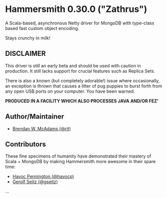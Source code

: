 Hammersmith 0.30.0 ("Zathrus")
==============================


A Scala-based, asynchronous Netty driver for MongoDB with type-class based fast custom object encoding.

Stays crunchy in milk!


DISCLAIMER
-----------
This driver is still an early beta and should be used with caution in production.  It still lacks support for crucial
features such as Replica Sets.

There is also a known (but completely adorable!) issue where occasionally, an exception is thrown that causes a litter of pug puppies to burst forth from any open USB ports on your computer.  You have been warned.

**PRODUCED IN A FACILITY WHICH ALSO PROCESSES JAVA AND/OR FEZ'**

Author/Maintainer
-----------------
* [Brendan W. McAdams (@rit)](http://github.com/bwmcadams)

Contributors
------------

These fine specimens of humanity have demonstrated their 
mastery of Scala + MongoDB by making Hammersmith more awesome in their spare time:

* [Havoc Pennington (@havocp)](http://github.com/havocp)
* [Gerolf Seitz (@gseitz)](http://github.com/gseitz)




...
